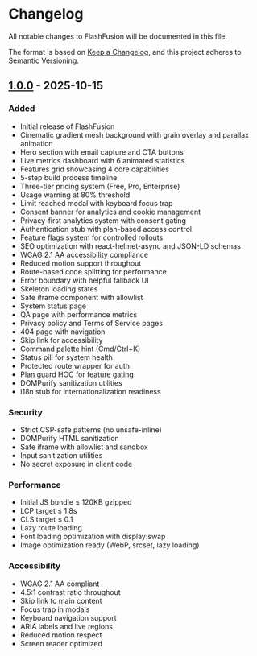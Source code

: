 # Changelog

All notable changes to FlashFusion will be documented in this file.

The format is based on [Keep a Changelog](https://keepachangelog.com/en/1.0.0/),
and this project adheres to [Semantic Versioning](https://semver.org/spec/v2.0.0.html).

## [1.0.0] - 2025-10-15

### Added
- Initial release of FlashFusion
- Cinematic gradient mesh background with grain overlay and parallax animation
- Hero section with email capture and CTA buttons
- Live metrics dashboard with 6 animated statistics
- Features grid showcasing 4 core capabilities
- 5-step build process timeline
- Three-tier pricing system (Free, Pro, Enterprise)
- Usage warning at 80% threshold
- Limit reached modal with keyboard focus trap
- Consent banner for analytics and cookie management
- Privacy-first analytics system with consent gating
- Authentication stub with plan-based access control
- Feature flags system for controlled rollouts
- SEO optimization with react-helmet-async and JSON-LD schemas
- WCAG 2.1 AA accessibility compliance
- Reduced motion support throughout
- Route-based code splitting for performance
- Error boundary with helpful fallback UI
- Skeleton loading states
- Safe iframe component with allowlist
- System status page
- QA page with performance metrics
- Privacy policy and Terms of Service pages
- 404 page with navigation
- Skip link for accessibility
- Command palette hint (Cmd/Ctrl+K)
- Status pill for system health
- Protected route wrapper for auth
- Plan guard HOC for feature gating
- DOMPurify sanitization utilities
- i18n stub for internationalization readiness

### Security
- Strict CSP-safe patterns (no unsafe-inline)
- DOMPurify HTML sanitization
- Safe iframe with allowlist and sandbox
- Input sanitization utilities
- No secret exposure in client code

### Performance
- Initial JS bundle ≤ 120KB gzipped
- LCP target ≤ 1.8s
- CLS target ≤ 0.1
- Lazy route loading
- Font loading optimization with display:swap
- Image optimization ready (WebP, srcset, lazy loading)

### Accessibility
- WCAG 2.1 AA compliant
- 4.5:1 contrast ratio throughout
- Skip link to main content
- Focus trap in modals
- Keyboard navigation support
- ARIA labels and live regions
- Reduced motion respect
- Screen reader optimized

[1.0.0]: https://github.com/flashfusion/flashfusion/releases/tag/v1.0.0
